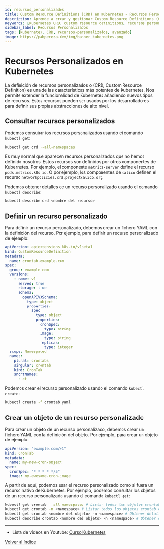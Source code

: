 ```yaml
---
id: recursos_personalizados
title: Custom Resource Definitions (CRD) en Kubernetes - Recursos Personalizados
description: Aprende a crear y gestionar Custom Resource Definitions (CRD) en Kubernetes para extender la funcionalidad del cluster con recursos personalizados.
keywords: [kubernetes CRD, custom resource definitions, recursos personalizados kubernetes, extender kubernetes, CRD tutorial, kubernetes avanzado, operadores kubernetes]
sidebar_label: Recursos Personalizados
tags: [kubernetes, CRD, recursos-personalizados, avanzado]
image: https://pabpereza.dev/img/banner_kubernetes.png
---
```


# Recursos Personalizados en Kubernetes

La definición de recursos personalizados o (CRD, Custom Resource Definition) es una de las características más potentes de Kubernetes. Nos permite extender la funcionalidad de Kubernetes añadiendo nuevos tipos de recursos. Estos recursos pueden ser usados por los desarrolladores para definir sus propias abstracciones de alto nivel.

## Consultar recursos personalizados
Podemos consultar los recursos personalizados usando el comando `kubectl get`:
```bash
kubectl get crd --all-namespaces
```

Es muy normal que aparecen recursos personalizados que no hemos definido nosotros. Estos recursos son definidos por otros componentes de Kubernetes. Por ejemplo, el componente `metrics-server` define el recurso `pods.metrics.k8s.io`. O por ejemplo, los componentes de `calico` definen el recurso `networkpolicies.crd.projectcalico.org`.

Podemos obtener detalles de un recurso personalizado usando el comando `kubectl describe`:
```bash
kubectl describe crd <nombre del recurso>
```

## Definir un recurso personalizado
Para definir un recurso personalizado, debemos crear un fichero YAML con la definición del recurso. Por ejemplo, para definir un recurso personalizado de ejemplo:
```yaml
apiVersion: apiextensions.k8s.io/v1beta1
kind: CustomResourceDefinition
metadata:
  name: crontab.example.com
spec:
  group: example.com
  versions:
    - name: v1
	  served: true
	  storage: true
	  schema:
	    openAPIV3Schema:
		  type: object
		  properties:
		    spec:
			  type: object
			  properties:
			    cronSpec:
				  type: string
				image:
				  type: string
				replicas:
				  type: integer
  scope: Namespaced
  names:
	plural: crontabs
	singular: crontab
	kind: CronTab
	shortNames:
	  - ct
```

Podemos crear el recurso personalizado usando el comando `kubectl create`:
```bash
kubectl create -f crontab.yaml
```

## Crear un objeto de un recurso personalizado
Para crear un objeto de un recurso personalizado, debemos crear un fichero YAML con la definición del objeto. Por ejemplo, para crear un objeto de ejemplo:
```yaml
apiVersion: "example.com/v1"
kind: CronTab
metadata:
  name: my-new-cron-object
spec:
  cronSpec: "* * * * */5"
  image: my-awesome-cron-image
```

A partir de aquí, podemos usar el recurso personalizado como si fuera un recurso nativo de Kubernetes. Por ejemplo, podemos consultar los objetos de un recurso personalizado usando el comando `kubectl get`:
```bash
kubectl get crontab --all-namespaces # Listar todos los objetos crontab de todos los namespaces
kubectl get crontab -n <namespace> # Listar todos los objetos crontab de un namespace
kubectl get crontab <nombre del objeto> -n <namespace> # Obtener detalles de un objeto crontab
kubectl describe crontab <nombre del objeto> -n <namespace> # Obtener detalles de un objeto crontab
```


---
* Lista de vídeos en Youtube: [Curso Kubernetes](https://www.youtube.com/playlist?list=PLQhxXeq1oc2k9MFcKxqXy5GV4yy7wqSma)

[Volver al índice](README.md#índice)